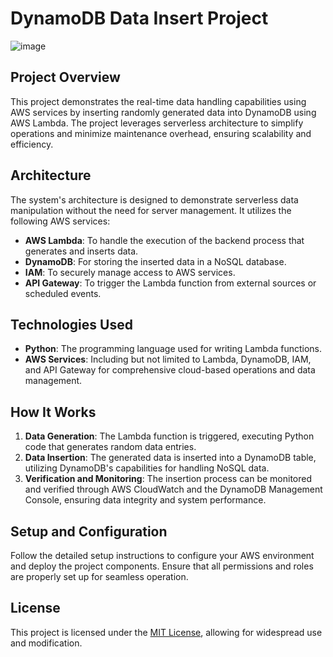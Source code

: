 # DynamoDB Data Insert Project

![image](https://github.com/mmehmetisik/DynamoDB-Data-Insert/assets/64706956/db4c9840-86d2-48c3-b09a-1bdc9c2a09b0)


## Project Overview
This project demonstrates the real-time data handling capabilities using AWS services by inserting randomly generated data into DynamoDB using AWS Lambda. The project leverages serverless architecture to simplify operations and minimize maintenance overhead, ensuring scalability and efficiency.

## Architecture
The system's architecture is designed to demonstrate serverless data manipulation without the need for server management. It utilizes the following AWS services:
- **AWS Lambda**: To handle the execution of the backend process that generates and inserts data.
- **DynamoDB**: For storing the inserted data in a NoSQL database.
- **IAM**: To securely manage access to AWS services.
- **API Gateway**: To trigger the Lambda function from external sources or scheduled events.

## Technologies Used
- **Python**: The programming language used for writing Lambda functions.
- **AWS Services**: Including but not limited to Lambda, DynamoDB, IAM, and API Gateway for comprehensive cloud-based operations and data management.

## How It Works
1. **Data Generation**: The Lambda function is triggered, executing Python code that generates random data entries.
2. **Data Insertion**: The generated data is inserted into a DynamoDB table, utilizing DynamoDB's capabilities for handling NoSQL data.
3. **Verification and Monitoring**: The insertion process can be monitored and verified through AWS CloudWatch and the DynamoDB Management Console, ensuring data integrity and system performance.

## Setup and Configuration
Follow the detailed setup instructions to configure your AWS environment and deploy the project components. Ensure that all permissions and roles are properly set up for seamless operation.

## License
This project is licensed under the [MIT License](LICENSE), allowing for widespread use and modification.
